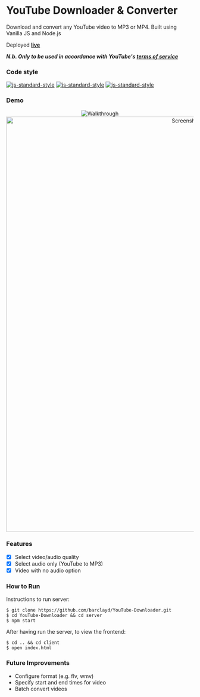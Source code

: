 # YouTube Downloader & Converter

Download and convert any YouTube video to MP3 or MP4. Built using Vanilla JS and Node.js

Deployed **[live](https://convert-and-download-yt.herokuapp.com/)**

***N.b. Only to be used in accordance with YouTube's [terms of service](https://www.youtube.com/static?gl=GB&template=terms)***

### Code style
  [![js-standard-style](https://img.shields.io/badge/code%20style-standard-brightgreen.svg?style=flat)](https://github.com/feross/standard)
    [![js-standard-style](https://img.shields.io/badge/deployed-heroku-blue.svg)](https://stormy-reaches-60483.herokuapp.com/)
    [![js-standard-style](https://img.shields.io/badge/deployed%20version-1.0.0-green.svg)](https://stormy-reaches-60483.herokuapp.com/)

### Demo

<p align="center">
    <img alt="Walkthrough" src='https://user-images.githubusercontent.com/39765499/58358323-52afbb80-7e76-11e9-87f6-af65bae7ca34.gif'>

<img width="1112" alt="Screenshot 2019-05-24 at 22 38 30" src="https://user-images.githubusercontent.com/39765499/58357975-d49ee500-7e74-11e9-939d-d7ac314c11f4.png">

</p>

### Features

- [x] Select video/audio quality
- [x] Select audio only (YouTube to MP3)
- [x] Video with no audio option

### How to Run

Instructions to run server:

```
$ git clone https://github.com/barclayd/YouTube-Downloader.git
$ cd YouTube-Downloader && cd server
$ npm start
```

After having run the server, to view the frontend:

```
$ cd .. && cd client
$ open index.html
```

### Future Improvements

* Configure format (e.g. flv, wmv)
* Specify start and end times for video
* Batch convert videos

    
